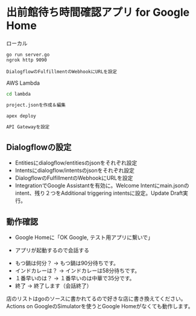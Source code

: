 # 出前館待ち時間確認アプリ for Google Home

ローカル

```
go run server.go
ngrok http 9090

DialogflowのFulfillmentのWebhookにURLを設定
```

AWS Lambda

```sh
cd lambda

project.jsonを作成＆編集

apex deploy

API Gatewayを設定

```

## Dialogflowの設定

* Entitiesにdialogflow/entitiesのjsonをそれぞれ設定
* Intentsにdialogflow/intentsのjsonをそれぞれ設定
* DialogflowのFulfillmentのWebhookにURLを設定
* IntegrationでGoogle Assistantを有効に。Welcome Intentにmain.jsonのintent、残り２つをAdditional triggering intentsに設定。Update Draft実行。

## 動作確認

* Google Homeに「OK Google, テスト用アプリに繋いで」

* アプリが起動するので会話する

- もつ鍋は何分？ -> もつ鍋は90分待ちです。
- インドカレーは？ -> インドカレーは58分待ちです。
- １番早いのは？ -> １番早いのは中華で35分です。
- 終了 -> 終了します（会話終了）


店のリストはgoのソースに書かれてるので好きな店に書き換えてください。
Actions on GoogleのSimulatorを使うとGoogle Homeがなくても動作します。